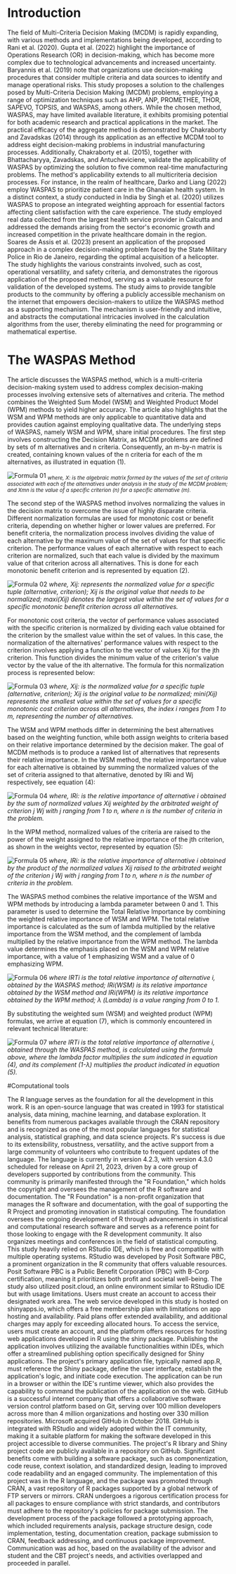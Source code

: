     
# Introduction


The field of Multi-Criteria Decision Making (MCDM) is rapidly expanding, with various methods and implementations being developed, according to Rani et al. (2020).
Gupta et al. (2022) highlight the importance of Operations Research (OR) in decision-making, which has become more complex due to technological advancements and increased uncertainty.
Baryannis et al. (2019) note that organizations use decision-making procedures that consider multiple criteria and data sources to identify and manage operational risks.
This study proposes a solution to the challenges posed by Multi-Criteria Decision Making (MCDM) problems, employing a range of optimization techniques such as AHP, ANP, PROMETHEE, THOR, SAPEVO, TOPSIS, and WASPAS, among others.
While the chosen method, WASPAS, may have limited available literature, it exhibits promising potential for both academic research and practical applications in the market.
The practical efficacy of the aggregate method is demonstrated by Chakraborty and Zavadskas (2014) through its application as an effective MCDM tool to address eight decision-making problems in industrial manufacturing processes.
Additionally, Chakraborty et al. (2015), together with Bhattacharyya, Zavadskas, and Antucheviciene, validate the applicability of WASPAS by optimizing the solution to five common real-time manufacturing problems.
The method's applicability extends to all multicriteria decision processes.
For instance, in the realm of healthcare, Darko and Liang (2022) employ WASPAS to prioritize patient care in the Ghanaian health system.
In a distinct context, a study conducted in India by Singh et al. (2020) utilizes WASPAS to propose an integrated weighting approach for essential factors affecting client satisfaction with the care experience.
The study employed real data collected from the largest health service provider in Calcutta and addressed the demands arising from the sector's economic growth and increased competition in the private healthcare domain in the region.
Soares de Assis et al. (2023) present an application of the proposed approach in a complex decision-making problem faced by the State Military Police in Rio de Janeiro, regarding the optimal acquisition of a helicopter.
The study highlights the various constraints involved, such as cost, operational versatility, and safety criteria, and demonstrates the rigorous application of the proposed method, serving as a valuable resource for validation of the developed systems.
The study aims to provide tangible products to the community by offering a publicly accessible mechanism on the internet that empowers decision-makers to utilize the WASPAS method as a supporting mechanism.
The mechanism is user-friendly and intuitive, and abstracts the computational intricacies involved in the calculation algorithms from the user, thereby eliminating the need for programming or mathematical expertise.

# The WASPAS Method

The article discusses the WASPAS method, which is a multi-criteria decision-making system used to address complex decision-making processes involving extensive sets of alternatives and criteria.
The method combines the Weighted Sum Model (WSM) and Weighted Product Model (WPM) methods to yield higher accuracy.
The article also highlights that the WSM and WPM methods are only applicable to quantitative data and provides caution against employing qualitative data.
The underlying steps of WASPAS, namely WSM and WPM, share initial procedures.
The first step involves constructing the Decision Matrix, as MCDM problems are defined by sets of m alternatives and n criteria.
Consequently, an m-by-n matrix is created, containing known values of the n criteria for each of the m alternatives, as illustrated in equation (1).

![Formula 01](inst/images/formula01.jpg)
*<sub>where, X: is the algebraic matrix formed by the values of the set of criteria associated with each of the alternatives under analysis in the study of the MCDM problem; and Xmn is the value of a specific criterion (n) for a specific alternative (m).</sub>*

The second step of the WASPAS method involves normalizing the values in the decision matrix to overcome the issue of highly disparate criteria.
Different normalization formulas are used for monotonic cost or benefit criteria, depending on whether higher or lower values are preferred.
For benefit criteria, the normalization process involves dividing the value of each alternative by the maximum value of the set of values for that specific criterion.
The performance values of each alternative with respect to each criterion are normalized, such that each value is divided by the maximum value of that criterion across all alternatives.
This is done for each monotonic benefit criterion and is represented by equation (2).

![Formula 02](inst/images/formula02.jpg)
*where, Xij: represents the normalized value for a specific tuple (alternative, criterion); Xij is the original value that needs to be normalized; maxi(Xij) denotes the largest value within the set of values for a specific monotonic benefit criterion across all alternatives.*

For monotonic cost criteria, the vector of performance values associated with the specific criterion is normalized by dividing each value obtained for the criterion by the smallest value within the set of values.
In this case, the normalization of the alternatives' performance values with respect to the criterion involves applying a function to the vector of values Xij for the jth criterion.
This function divides the minimum value of the criterion's value vector by the value of the ith alternative.
The formula for this normalization process is represented below:

![Formula 03](inst/images/formula03.jpg)
*where, Xij: is the normalized value for a specific tuple (alternative, criterion); Xij is the original value to be normalized; mini(Xij) represents the smallest value within the set of values for a specific monotonic cost criterion across all alternatives, the index i ranges from 1 to m, representing the number of alternatives.*

The WSM and WPM methods differ in determining the best alternatives based on the weighting function, while both assign weights to criteria based on their relative importance determined by the decision maker.
The goal of MCDM methods is to produce a ranked list of alternatives that represents their relative importance.
In the WSM method, the relative importance value for each alternative is obtained by summing the normalized values of the set of criteria assigned to that alternative, denoted by IRi and Wj respectively, see equation (4):

![Formula 04](inst/images/formula04.jpg)
*where, IRi: is the relative importance of alternative i obtained by the sum of normalized values Xij weighted by the arbitrated weight of criterion j Wj with j ranging from 1 to n, where n is the number of criteria in the problem.*

In the WPM method, normalized values of the criteria are raised to the power of the weight assigned to the relative importance of the jth criterion, as shown in the weights vector, represented by equation (5):

![Formula 05](inst/images/formula05.jpg)
*where, IRi: is the relative importance of alternative i obtained by the product of the normalized values Xij raised to the arbitrated weight of the criterion j Wj with j ranging from 1 to n, where n is the number of criteria in the problem.*

The WASPAS method combines the relative importance of the WSM and WPM methods by introducing a lambda parameter between 0 and 1.
This parameter is used to determine the Total Relative Importance by combining the weighted relative importance of WSM and WPM.
The total relative importance is calculated as the sum of lambda multiplied by the relative importance from the WSM method, and the complement of lambda multiplied by the relative importance from the WPM method.
The lambda value determines the emphasis placed on the WSM and WPM relative importance, with a value of 1 emphasizing WSM and a value of 0 emphasizing WPM.

![Formula 06](inst/images/formula06.jpg)
*where IRTi is the total relative importance of alternative i, obtained by the WASPAS method; IRi(WSM) is its relative importance obtained by the WSM method and IRi(WPM) is its relative importance obtained by the WPM method; λ (Lambda) is a value ranging from 0 to 1.*

By substituting the weighted sum (WSM) and weighted product (WPM) formulas, we arrive at equation (7), which is commonly encountered in relevant technical literature:

![Formula 07](inst/images/formula07.jpg)
*where IRTi is the total relative importance of alternative i, obtained through the WASPAS method, is calculated using the formula above, where the lambda factor multiplies the sum indicated in equation (4), and its complement (1-λ) multiplies the product indicated in equation (5).*

#Computational tools


The R language serves as the foundation for all the development in this work.
R is an open-source language that was created in 1993 for statistical analysis, data mining, machine learning, and database exploration.
It benefits from numerous packages available through the CRAN repository and is recognized as one of the most popular languages for statistical analysis, statistical graphing, and data science projects.
R's success is due to its extensibility, robustness, versatility, and the active support from a large community of volunteers who contribute to frequent updates of the language.
The language is currently in version 4.2.3, with version 4.3.0 scheduled for release on April 21, 2023, driven by a core group of developers supported by contributions from the community.
This community is primarily manifested through the "R Foundation," which holds the copyright and oversees the management of the R software and documentation.
The "R Foundation" is a non-profit organization that manages the R software and documentation, with the goal of supporting the R Project and promoting innovation in statistical computing.
The foundation oversees the ongoing development of R through advancements in statistical and computational research software and serves as a reference point for those looking to engage with the R development community.
It also organizes meetings and conferences in the field of statistical computing.
This study heavily relied on RStudio IDE, which is free and compatible with multiple operating systems.
RStudio was developed by Posit Software PBC, a prominent organization in the R community that offers valuable resources.
Posit Software PBC is a Public Benefit Corporation (PBC) with B-Corp certification, meaning it prioritizes both profit and societal well-being.
The study also utilized posit.cloud, an online environment similar to RStudio IDE but with usage limitations.
Users must create an account to access their designated work area.
The web service developed in this study is hosted on shinyapps.io, which offers a free membership plan with limitations on app hosting and availability.
Paid plans offer extended availability, and additional charges may apply for exceeding allocated hours.
To access the service, users must create an account, and the platform offers resources for hosting web applications developed in R using the shiny package.
Publishing the application involves utilizing the available functionalities within IDEs, which offer a streamlined publishing option specifically designed for Shiny applications.
The project's primary application file, typically named app.R, must reference the Shiny package, define the user interface, establish the application's logic, and initiate code execution.
The application can be run in a browser or within the IDE's runtime viewer, which also provides the capability to command the publication of the application on the web.
GitHub is a successful internet company that offers a collaborative software version control platform based on Git, serving over 100 million developers across more than 4 million organizations and hosting over 330 million repositories.
Microsoft acquired GitHub in October 2018.
GitHub is integrated with RStudio and widely adopted within the IT community, making it a suitable platform for making the software developed in this project accessible to diverse communities.
The project's R library and Shiny project code are publicly available in a repository on GitHub.
Significant benefits come with building a software package, such as componentization, code reuse, context isolation, and standardized design, leading to improved code readability and an engaged community.
The implementation of this project was in the R language, and the package was promoted through CRAN, a vast repository of R packages supported by a global network of FTP servers or mirrors.
CRAN undergoes a rigorous certification process for all packages to ensure compliance with strict standards, and contributors must adhere to the repository's policies for package submission.
The development process of the package followed a prototyping approach, which included requirements analysis, package structure design, code implementation, testing, documentation creation, package submission to CRAN, feedback addressing, and continuous package improvement.
Communication was ad hoc, based on the availability of the advisor and student and the CBT project's needs, and activities overlapped and proceeded in parallel.
